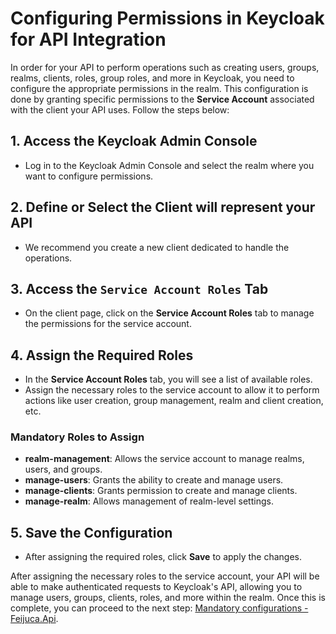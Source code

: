 # Configuring Permissions in Keycloak for API Integration

In order for your API to perform operations such as creating users, groups, realms, clients, roles, group roles, and more in Keycloak, you need to configure the appropriate permissions in the realm. 
This configuration is done by granting specific permissions to the **Service Account** associated with the client your API uses. Follow the steps below:

## 1. Access the Keycloak Admin Console
- Log in to the Keycloak Admin Console and select the realm where you want to configure permissions.

## 2. Define or Select the Client will represent your API
- We recommend you create a new client dedicated to handle the operations.

## 3. Access the `Service Account Roles` Tab
- On the client page, click on the **Service Account Roles** tab to manage the permissions for the service account.

## 4. Assign the Required Roles
- In the **Service Account Roles** tab, you will see a list of available roles.
- Assign the necessary roles to the service account to allow it to perform actions like user creation, group management, realm and client creation, etc.

### Mandatory Roles to Assign
- **realm-management**: Allows the service account to manage realms, users, and groups.
- **manage-users**: Grants the ability to create and manage users.
- **manage-clients**: Grants permission to create and manage clients.
- **manage-realm**: Allows management of realm-level settings.

## 5. Save the Configuration
- After assigning the required roles, click **Save** to apply the changes.

After assigning the necessary roles to the service account, your API will be able to make authenticated requests to Keycloak's API, allowing you to manage users, groups, clients, roles, and more within the realm. Once this is complete, you can proceed to the next step: [Mandatory configurations - Feijuca.Api](https://coderaw-io.github.io/Feijuca.Auth/docs/feijucaMandatoryConfigs.html).

